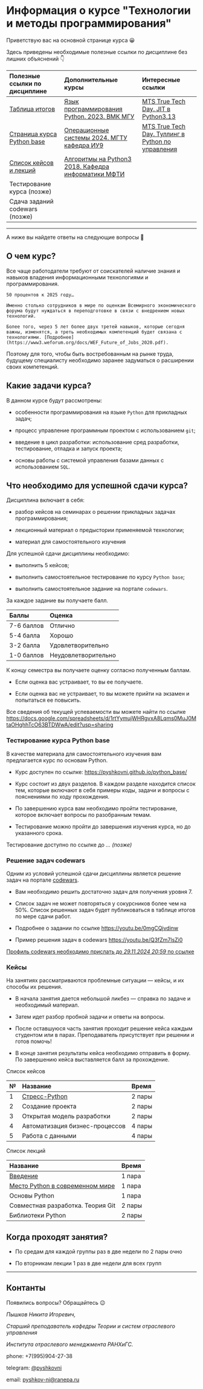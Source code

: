 # Информация о курсе "Технологии и методы программирования"

Приветствую вас на основной странице курса 😀

Здесь приведены необходимые полезные ссылки по дисциплине без лишних объяснений 👇

Полезные ссылки по дисциплине | Дополнительные курсы | Интересные ссылки
:-- | :-- | :--
[Таблица итогов](https://docs.google.com/spreadsheets/d/1rtYymujWHRgvxA8Lqms0MuJ0MtaOHghhTcO63BTDWwA/edit?usp=sharing) | [Язык программирования Python. 2023. ВМК МГУ](https://www.youtube.com/watch?v=Dy_ueC-Girk&list=PL6kSdcHYB3x5PzO26mzRFU6NmsRqd6WgL) | [MTS True Tech Day. JIT в Python3.13](https://www.youtube.com/watch?v=qaHGzRD3pHg&list=PLBf6S6ZuTomoUSjI_smbTvj-xMouwF0SF&index=1)
[Страница курса Python base](https://pyshkovni.github.io/python-base-course/) | [Операционные системы 2024. МГТУ кафедра ИУ9](https://youtu.be/cEjAH5ghWbY?si=-RWlNNg6tlFOVrcI) | [MTS True Tech Day. Туллинг в Python по управления](https://www.youtube.com/watch?v=Uu1jslSHTOo&list=PLBf6S6ZuTomoUSjI_smbTvj-xMouwF0SF&index=3)
[Список кейсов и лекций](#кейсы)| [Алгоритмы на Python3 2018. Кафедра информатики МФТИ](https://youtu.be/KdZ4HF1SrFs?si=_iPbI7t3UYCe_alH) |
Тестирование курса (позже) |  |
Сдача заданий codewars (позже)| |

---

А ниже вы найдете ответы на следующие вопросы 🤔

## О чем курс?

Все чаще работодатели требуют от соискателей наличие знания и навыков владения информационными технологиями и программирования.

    50 процентов к 2025 году…

    Именно столько сотрудников в мире по оценкам Всемирного экономического форума будут нуждаться в переподготовке в связи с внедрением новых технологий.

    Более того, через 5 лет более двух третей навыков, которые сегодня важны, изменятся, а треть необходимых компетенций будет связана с технологиями. [Подробнее](https://www3.weforum.org/docs/WEF_Future_of_Jobs_2020.pdf).

Поэтому для того, чтобы быть востребованным на рынке труда, будущему специалисту необходимо заранее задуматься о расширении своих компетенций.

## Какие задачи курса?

В данном курсе будут рассмотрены:

* особенности программирования на языке `Python` для прикладных задач;

* процесс управление программным проектом с использованием `git`;

* введение в цикл разработки: использование сред разработки, тестирование, отладка и запуск проекта;

* основы работы с системой управления базами данных с использованием `SQL`.

## Что необходимо для успешной сдачи курса?

Дисциплина включает в себя:

* разбор кейсов на семинарах о решении прикладных задачах программирования;

* лекционный материал о предыстории применяемой технологии;

* материал для самостоятельного изучения

Для успешной сдачи дисциплины необходимо:

* выполнить 5 кейсов;

* выполнить самостоятельное тестирование по курсу `Python base`;

* выполнить самостоятельное задание на портале `codewars`.

За каждое задание вы получаете балл.

Баллы | Оценка
:-- | :--
7-6 баллов | Отлично
5-4 балла | Хорошо
3-2 балла | Удовлетворительно
1-0 баллов | Неудовлетворительно

К концу семестра вы получаете оценку согласно полученным баллам.

* Если оценка вас устраивает, то вы ее получаете.

* Если оценка вас не устраивает, то вы можете прийти на экзамен и попытаться ее повысить.

Все сведения об текущей успеваемости вы можете найти по ссылке https://docs.google.com/spreadsheets/d/1rtYymujWHRgvxA8Lqms0MuJ0MtaOHghhTcO63BTDWwA/edit?usp=sharing

### Тестирование курса Python base

В качестве материала для самостоятельного изучения вам предлагается курс по основам Python.

* Курс доступен по ссылке: https://pyshkovni.github.io/python_base/

* Курс состоит из двух разделов. В каждом разделе находится список тем, которые включают в себя примеры коды, задачи и вопросы с пояснениями по ходу прохождения.

* По завершению курса вам необходимо пройти тестирование, которое включает вопросы по разобранным темам.

* Тестирование можно пройти до завершения изучения курса, но до указанного срока.

Тестирование доступно по ссылке до *… (позже)*

### Решение задач codewars

Одним из условий успешной сдачи дисциплины является решение задач на портале [codewars](https://www.codewars.com/).

* Вам необходимо решить достаточно задач для получения уровня 7.

* Список задач не может повторяться у сокурсников более чем на 50%. Список решенных задач будет публиковаться в таблице итогов по мере сдачи работ.

* Подробнее о задании по ссылке https://youtu.be/0mgCQjvdinw

* Пример решения задач в codewars https://youtu.be/Q3fZm7lsZi0

[Профиль codewars необходимо прислать до _29.11.2024 20:59_ по ссылке](https://forms.yandex.ru/cloud/66e9d2473e9d080edcda484a/)

### Кейсы

На занятиях рассматриваются проблемные ситуации — кейсы, и их способы их решения.

* В начала занятия дается небольшой ликбез — справка по задаче и необходимый материал.

* Затем идет разбор пробной задачи и ответы на вопросы.

* После оставшуюся часть занятия проходит решение кейса каждым студентом или в парах. Преподаватель присутствует при решении и готов помочь!

* В конце занятия результаты кейса необходимо отправить в форму. По завершению кейса выставляется балл за прохождение.

Список кейсов

№ | Название | Время
:-- | :-- | :--
1 | [Стресс-Python](https://github.com/pyshkovni/timp-stress-python) | 2 пары
2 | Создание проекта | 2 пары
3 | Открытая модель разработки | 2 пары
4 | Автоматизация бизнес-процессов | 4 пары
5 | Работа с данными | 4 пары

Список лекций

Название | Время
:-- | :--
[Введение](https://docs.google.com/presentation/d/1Exy-g6MDnljAMd7XoRHuptF8yBSy8KvOGfP8Bf0tSiM/edit?usp=sharing) | 1 пара
[Место Python в современном мире](./about_python_lecture/) | 1 пара
Основы Python | 1 пара
Совместная разработка. Теория Git | 2 пары
Библиотеки Python | 2 пары

## Когда проходят занятия?

* По средам для каждой группы раз в две недели по 2 пары очно

* По вторникам лекции 1 раз в две недели для всех групп

---

## Контанты

Появились вопросы? Обращайтесь 😉

*Пышков Никита Игоревич,*

*Старший преподаватель кафедры Теории и систем отраслевого управления*

*Института отраслевого менеджмента РАНХиГС.*

phone: +7(995)904-27-38

telegram: [@pyshkovni](https://t.me/pyshkovni)

email: [pyshkov-ni@ranepa.ru](mailto:pyshkov-ni@ranepa.ru)
